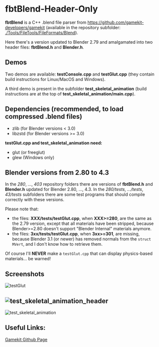 # fbtBlend-Header-Only


**fbtBlend** is a C++ .blend file parser from https://github.com/gamekit-developers/gamekit (available in the repository subfolder: [./Tools/FileTools/FileFormats/Blend](https://github.com/gamekit-developers/gamekit/tree/master/Tools/FileTools/FileFormats/Blend)).

Here there's a version updated to Blender 2.79 and amalgamated into two header files: **fbtBlend.h** and **Blender.h**.


## Demos

Two demos are available: **testConsole.cpp** and **testGlut.cpp** (they contain build instructions for Linux/MacOS and Windows).

A third demo is present in the subfolder **test_skeletal_animation** (build instructions are at the top of **test_skeletal_animation/main.cpp**).

## Dependencies (recommended, to load compressed .blend files)

* zlib (for Blender versions <  3.0)
* libzstd (for Blender versions >= 3.0)


**testGlut.cpp and test_skeletal_animation need:**

* glut (or freeglut)
* glew (Windows only)

## Blender versions from 2.80 to 4.3

In the *280*, *...*, *403* repository folders there are versions of **fbtBlend.h** and **Blender.h** updated for Blender 2.80, ..., 4.3.
In the *280/tests*, *.../tests*, *43/tests* subfolders there are some test programs that should compile correctly with these versions.

Please note that:
- the files: **XXX/tests/testGlut.cpp**, when **XXX>=280**, are the same as the 2.79 version, except that all materials have been stripped, because Blender>=2.80 doesn't support "Blender Internal" materials anymore.
- the files: **3xx/tests/testGlut.cpp**, when **3xx>=301**, are missing, because Blender 3.1 (or newer) has removed normals from the ```struct MVert```, and I don't know how to retrieve them.

Of course I'll **NEVER** make a ```testGlut.cpp``` that can display physics-based materials... be warned!

## Screenshots
![testGlut](./screenshots/testGlut.png)

![test_skeletal_animation_header](./screenshots/test_skeletal_animation_header.png)
-------------------------------------------------------------------------------------
![test_skeletal_animation](./screenshots/test_skeletal_animation.gif)


## Useful Links:
[Gamekit Github Page](https://github.com/gamekit-developers/gamekit)





